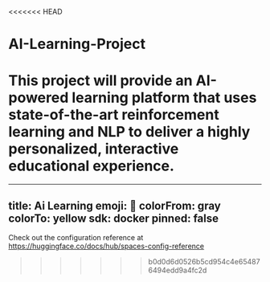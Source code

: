 <<<<<<< HEAD
# AI-Learning-Project
This project will provide an AI-powered learning platform that uses state-of-the-art reinforcement learning and NLP to deliver a highly personalized, interactive educational experience.
=======
---
title: Ai Learning
emoji: 🏃
colorFrom: gray
colorTo: yellow
sdk: docker
pinned: false
---

Check out the configuration reference at https://huggingface.co/docs/hub/spaces-config-reference
>>>>>>> b0d0d6d0526b5cd954c4e654876494edd9a4fc2d
